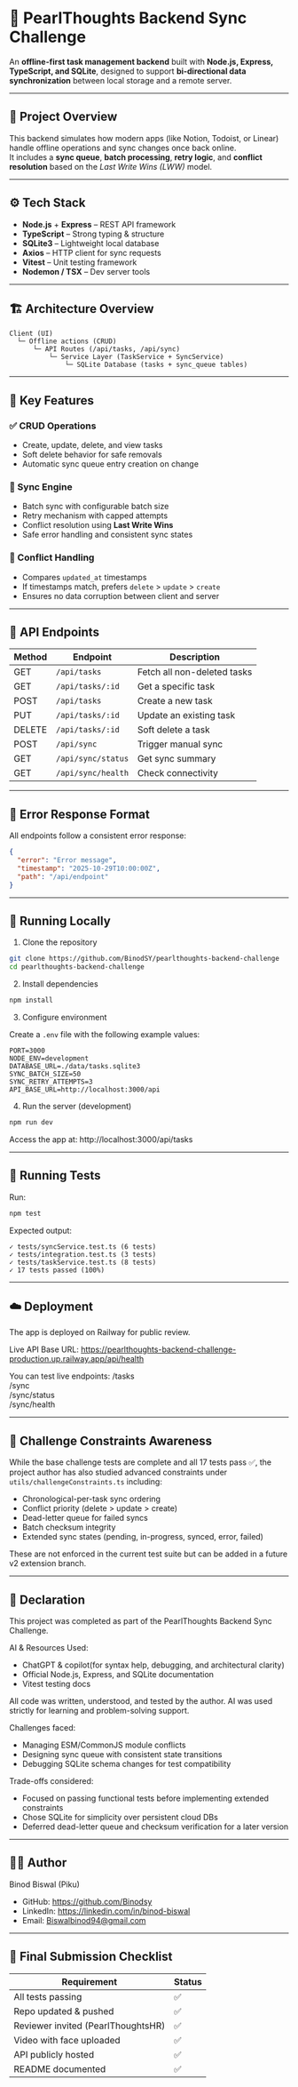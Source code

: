 # 🧠 PearlThoughts Backend Sync Challenge

An **offline-first task management backend** built with **Node.js, Express, TypeScript, and SQLite**, designed to support **bi-directional data synchronization** between local storage and a remote server.

---

## 🚀 Project Overview

This backend simulates how modern apps (like Notion, Todoist, or Linear) handle offline operations and sync changes once back online.  
It includes a **sync queue**, **batch processing**, **retry logic**, and **conflict resolution** based on the *Last Write Wins (LWW)* model.

---

## ⚙️ Tech Stack

- **Node.js** + **Express** – REST API framework  
- **TypeScript** – Strong typing & structure  
- **SQLite3** – Lightweight local database  
- **Axios** – HTTP client for sync requests  
- **Vitest** – Unit testing framework  
- **Nodemon / TSX** – Dev server tools  

---

## 🏗️ Architecture Overview

```
Client (UI)
  └─ Offline actions (CRUD)
      └─ API Routes (/api/tasks, /api/sync)
          └─ Service Layer (TaskService + SyncService)
              └─ SQLite Database (tasks + sync_queue tables)
```

---

## 🧩 Key Features

### ✅ CRUD Operations
- Create, update, delete, and view tasks
- Soft delete behavior for safe removals
- Automatic sync queue entry creation on change

### 🔁 Sync Engine
- Batch sync with configurable batch size
- Retry mechanism with capped attempts
- Conflict resolution using **Last Write Wins**
- Safe error handling and consistent sync states

### 🧠 Conflict Handling
- Compares `updated_at` timestamps
- If timestamps match, prefers `delete` > `update` > `create`
- Ensures no data corruption between client and server

---

## 📡 API Endpoints

| Method | Endpoint            | Description                    |
|--------|---------------------|--------------------------------|
| GET    | `/api/tasks`        | Fetch all non-deleted tasks    |
| GET    | `/api/tasks/:id`    | Get a specific task            |
| POST   | `/api/tasks`        | Create a new task              |
| PUT    | `/api/tasks/:id`    | Update an existing task        |
| DELETE | `/api/tasks/:id`    | Soft delete a task             |
| POST   | `/api/sync`         | Trigger manual sync            |
| GET    | `/api/sync/status`  | Get sync summary               |
| GET    | `/api/sync/health`  | Check connectivity             |

---

## 🧾 Error Response Format

All endpoints follow a consistent error response:

```json
{
  "error": "Error message",
  "timestamp": "2025-10-29T10:00:00Z",
  "path": "/api/endpoint"
}
```

---

## 🧪 Running Locally

1. Clone the repository
```bash
git clone https://github.com/BinodSY/pearlthoughts-backend-challenge
cd pearlthoughts-backend-challenge
```

2. Install dependencies
```bash
npm install
```

3. Configure environment

Create a `.env` file with the following example values:
```env
PORT=3000
NODE_ENV=development
DATABASE_URL=./data/tasks.sqlite3
SYNC_BATCH_SIZE=50
SYNC_RETRY_ATTEMPTS=3
API_BASE_URL=http://localhost:3000/api
```

4. Run the server (development)
```bash
npm run dev
```

Access the app at:
http://localhost:3000/api/tasks

---

## 🧪 Running Tests

Run:
```bash
npm test
```

Expected output:
```
✓ tests/syncService.test.ts (6 tests)
✓ tests/integration.test.ts (3 tests)
✓ tests/taskService.test.ts (8 tests)
✓ 17 tests passed (100%)
```

---

## ☁️ Deployment

The app is deployed on Railway for public review.

Live API Base URL:
https://pearlthoughts-backend-challenge-production.up.railway.app/api/health

You can test live endpoints:
/tasks  
/sync  
/sync/status  
/sync/health

---

## 🧩 Challenge Constraints Awareness

While the base challenge tests are complete and all 17 tests pass ✅, the project author has also studied advanced constraints under `utils/challengeConstraints.ts` including:

- Chronological-per-task sync ordering  
- Conflict priority (delete > update > create)  
- Dead-letter queue for failed syncs  
- Batch checksum integrity  
- Extended sync states (pending, in-progress, synced, error, failed)

These are not enforced in the current test suite but can be added in a future v2 extension branch.

---

## 💬 Declaration

This project was completed as part of the PearlThoughts Backend Sync Challenge.

AI & Resources Used:
- ChatGPT & copilot(for syntax help, debugging, and architectural clarity)
- Official Node.js, Express, and SQLite documentation
- Vitest testing docs

All code was written, understood, and tested by the author. AI was used strictly for learning and problem-solving support.

Challenges faced:
- Managing ESM/CommonJS module conflicts
- Designing sync queue with consistent state transitions
- Debugging SQLite schema changes for test compatibility

Trade-offs considered:
- Focused on passing functional tests before implementing extended constraints
- Chose SQLite for simplicity over persistent cloud DBs
- Deferred dead-letter queue and checksum verification for a later version

---

## 👨‍💻 Author

Binod Biswal (Piku)

- GitHub: https://github.com/Binodsy
- LinkedIn: https://linkedin.com/in/binod-biswal
- Email: Biswalbinod94@gmail.com

---

## 🏁 Final Submission Checklist

| Requirement                     | Status |
|---------------------------------|--------|
| All tests passing               | ✅     |
| Repo updated & pushed           | ✅     |
| Reviewer invited (PearlThoughtsHR)| ✅   |
| Video with face uploaded        | ✅     |
| API publicly hosted             | ✅     |
| README documented               | ✅     |